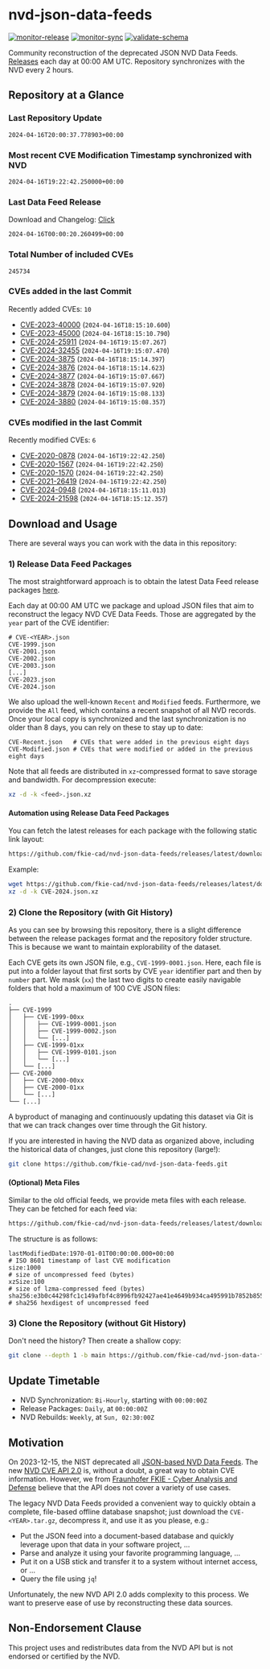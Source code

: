 # nvd-json-data-feeds

[![monitor-release](https://github.com/fkie-cad/nvd-json-data-feeds/actions/workflows/monitor_release.yml/badge.svg)](https://github.com/fkie-cad/nvd-json-data-feeds/actions/workflows/monitor_release.yml)
[![monitor-sync](https://github.com/fkie-cad/nvd-json-data-feeds/actions/workflows/monitor_sync.yml/badge.svg)](https://github.com/fkie-cad/nvd-json-data-feeds/actions/workflows/monitor_sync.yml)
[![validate-schema](https://github.com/fkie-cad/nvd-json-data-feeds/actions/workflows/validate_schema.yml/badge.svg)](https://github.com/fkie-cad/nvd-json-data-feeds/actions/workflows/validate_schema.yml)

Community reconstruction of the deprecated JSON NVD Data Feeds.
[Releases](https://github.com/fkie-cad/nvd-json-data-feeds/releases/latest) each day at 00:00 AM UTC.
Repository synchronizes with the NVD every 2 hours.

## Repository at a Glance

### Last Repository Update

```plain
2024-04-16T20:00:37.778903+00:00
```

### Most recent CVE Modification Timestamp synchronized with NVD

```plain
2024-04-16T19:22:42.250000+00:00
```

### Last Data Feed Release

Download and Changelog: [Click](https://github.com/fkie-cad/nvd-json-data-feeds/releases/latest)

```plain
2024-04-16T00:00:20.260499+00:00
```

### Total Number of included CVEs

```plain
245734
```

### CVEs added in the last Commit

Recently added CVEs: `10`

- [CVE-2023-40000](CVE-2023/CVE-2023-400xx/CVE-2023-40000.json) (`2024-04-16T18:15:10.600`)
- [CVE-2023-45000](CVE-2023/CVE-2023-450xx/CVE-2023-45000.json) (`2024-04-16T18:15:10.790`)
- [CVE-2024-25911](CVE-2024/CVE-2024-259xx/CVE-2024-25911.json) (`2024-04-16T19:15:07.267`)
- [CVE-2024-32455](CVE-2024/CVE-2024-324xx/CVE-2024-32455.json) (`2024-04-16T19:15:07.470`)
- [CVE-2024-3875](CVE-2024/CVE-2024-38xx/CVE-2024-3875.json) (`2024-04-16T18:15:14.397`)
- [CVE-2024-3876](CVE-2024/CVE-2024-38xx/CVE-2024-3876.json) (`2024-04-16T18:15:14.623`)
- [CVE-2024-3877](CVE-2024/CVE-2024-38xx/CVE-2024-3877.json) (`2024-04-16T19:15:07.667`)
- [CVE-2024-3878](CVE-2024/CVE-2024-38xx/CVE-2024-3878.json) (`2024-04-16T19:15:07.920`)
- [CVE-2024-3879](CVE-2024/CVE-2024-38xx/CVE-2024-3879.json) (`2024-04-16T19:15:08.133`)
- [CVE-2024-3880](CVE-2024/CVE-2024-38xx/CVE-2024-3880.json) (`2024-04-16T19:15:08.357`)


### CVEs modified in the last Commit

Recently modified CVEs: `6`

- [CVE-2020-0878](CVE-2020/CVE-2020-08xx/CVE-2020-0878.json) (`2024-04-16T19:22:42.250`)
- [CVE-2020-1567](CVE-2020/CVE-2020-15xx/CVE-2020-1567.json) (`2024-04-16T19:22:42.250`)
- [CVE-2020-1570](CVE-2020/CVE-2020-15xx/CVE-2020-1570.json) (`2024-04-16T19:22:42.250`)
- [CVE-2021-26419](CVE-2021/CVE-2021-264xx/CVE-2021-26419.json) (`2024-04-16T19:22:42.250`)
- [CVE-2024-0948](CVE-2024/CVE-2024-09xx/CVE-2024-0948.json) (`2024-04-16T18:15:11.013`)
- [CVE-2024-21598](CVE-2024/CVE-2024-215xx/CVE-2024-21598.json) (`2024-04-16T18:15:12.357`)


## Download and Usage

There are several ways you can work with the data in this repository:

### 1) Release Data Feed Packages

The most straightforward approach is to obtain the latest Data Feed release packages [here](https://github.com/fkie-cad/nvd-json-data-feeds/releases/latest).

Each day at 00:00 AM UTC we package and upload JSON files that aim to reconstruct the legacy NVD CVE Data Feeds.
Those are aggregated by the `year` part of the CVE identifier:

```
# CVE-<YEAR>.json
CVE-1999.json
CVE-2001.json
CVE-2002.json
CVE-2003.json
[...]
CVE-2023.json
CVE-2024.json
```

We also upload the well-known `Recent` and `Modified` feeds.
Furthermore, we provide the `All` feed, which contains a recent snapshot of all NVD records.
Once your local copy is synchronized and the last synchronization is no older than 8 days, you can rely on these to stay up to date:

```plain
CVE-Recent.json   # CVEs that were added in the previous eight days
CVE-Modified.json # CVEs that were modified or added in the previous eight days
```

Note that all feeds are distributed in `xz`-compressed format to save storage and bandwidth.
For decompression execute:

```sh
xz -d -k <feed>.json.xz
```

#### Automation using Release Data Feed Packages

You can fetch the latest releases for each package with the following static link layout:

```sh
https://github.com/fkie-cad/nvd-json-data-feeds/releases/latest/download/CVE-<YEAR>.json.xz
```

Example:

```sh
wget https://github.com/fkie-cad/nvd-json-data-feeds/releases/latest/download/CVE-2024.json.xz
xz -d -k CVE-2024.json.xz
```

### 2) Clone the Repository (with Git History)

As you can see by browsing this repository, there is a slight difference between the release packages format and the repository folder structure.
This is because we want to maintain explorability of the dataset.

Each CVE gets its own JSON file, e.g., `CVE-1999-0001.json`.
Here, each file is put into a folder layout that first sorts by CVE `year` identifier part and then by `number` part.
We mask (`xx`) the last two digits to create easily navigable folders that hold a maximum of 100 CVE JSON files:

```plain
.
├── CVE-1999
│   ├── CVE-1999-00xx
│   │   ├── CVE-1999-0001.json
│   │   ├── CVE-1999-0002.json
│   │   └── [...]
│   ├── CVE-1999-01xx
│   │   ├── CVE-1999-0101.json
│   │   └── [...]
│   └── [...]
├── CVE-2000
│   ├── CVE-2000-00xx
│   ├── CVE-2000-01xx
│   └── [...]
└── [...]
```

A byproduct of managing and continuously updating this dataset via Git is that we can track changes over time through the Git history.

If you are interested in having the NVD data as organized above, including the historical data of changes, just clone this repository (large!):

```sh
git clone https://github.com/fkie-cad/nvd-json-data-feeds.git
```

#### (Optional) Meta Files

Similar to the old official feeds, we provide meta files with each release. They can be fetched for each feed via:

```sh
https://github.com/fkie-cad/nvd-json-data-feeds/releases/latest/download/CVE-<YEAR>.meta
```

The structure is as follows:

```plain
lastModifiedDate:1970-01-01T00:00:00.000+00:00                          # ISO 8601 timestamp of last CVE modification
size:1000                                                               # size of uncompressed feed (bytes)
xzSize:100                                                              # size of lzma-compressed feed (bytes)
sha256:e3b0c44298fc1c149afbf4c8996fb92427ae41e4649b934ca495991b7852b855 # sha256 hexdigest of uncompressed feed
```

### 3) Clone the Repository (without Git History)

Don't need the history? Then create a shallow copy:

```sh
git clone --depth 1 -b main https://github.com/fkie-cad/nvd-json-data-feeds.git
```


## Update Timetable

* NVD Synchronization: `Bi-Hourly`, starting with `00:00:00Z`
* Release Packages: `Daily`, at `00:00:00Z`
* NVD Rebuilds: `Weekly`, at `Sun, 02:30:00Z`


## Motivation

On 2023-12-15, the NIST deprecated all [JSON-based NVD Data Feeds](https://nvd.nist.gov/vuln/data-feeds#divRetirementBanner-1).
The new [NVD CVE API 2.0](https://nvd.nist.gov/developers/vulnerabilities) is, without a doubt, a great way to obtain CVE information.
However, we from [Fraunhofer FKIE - Cyber Analysis and Defense](https://www.fkie.fraunhofer.de/en/departments/cad.html) believe that the API does not cover a variety of use cases.

The legacy NVD Data Feeds provided a convenient way to quickly obtain a complete, file-based offline database snapshot; just download the `CVE-<YEAR>.tar.gz`, decompress it, and use it as you please, e.g.:

- Put the JSON feed into a document-based database and quickly leverage upon that data in your software project, ...
- Parse and analyze it using your favorite programming language, ...
- Put it on a USB stick and transfer it to a system without internet access, or ...
- Query the file using `jq`!

Unfortunately, the new NVD API 2.0 adds complexity to this process.
We want to preserve ease of use by reconstructing these data sources.

## Non-Endorsement Clause

This project uses and redistributes data from the NVD API but is not endorsed or certified by the NVD.